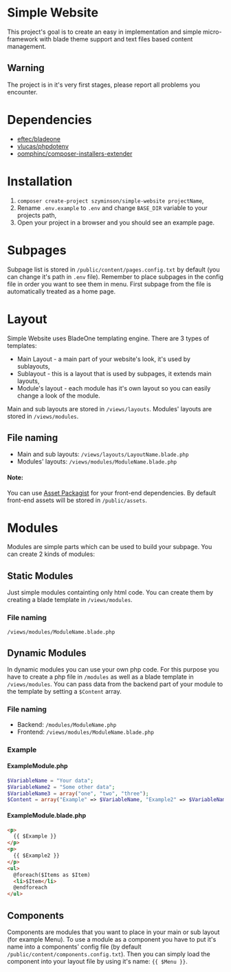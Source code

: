 # Simple Website
This project's goal is to create an easy in implementation and simple micro-framework with blade theme support and text files based content management. 
## Warning
The project is in it's very first stages, please report all problems you encounter.
# Dependencies
- [eftec/bladeone](https://github.com/EFTEC/BladeOne)
- [vlucas/phpdotenv](https://github.com/vlucas/phpdotenv)
- [oomphinc/composer-installers-extender](https://github.com/oomphinc/composer-installers-extender)


# Installation
1. `composer create-project szyminson/simple-website projectName`,
2. Rename `.env.example` to `.env` and change `BASE_DIR` variable to your projects path,
3. Open your project in a browser and you should see an example page.

# Subpages
Subpage list is stored in `/public/content/pages.config.txt` by default (you can change it's path in `.env` file). Remember to place subpages in the config file in order you want to see them in menu. First subpage from the file is automatically treated as a home page.


# Layout
Simple Website uses BladeOne templating engine. There are 3 types of templates:
- Main Layout - a main part of your website's look, it's used by sublayouts,
- Sublayout - this is a layout that is used by subpages, it extends main layouts,
- Module's layout - each module has it's own layout so you can easily change a look of the module.

Main and sub layouts are stored in `/views/layouts`. Modules' layouts are stored in `/views/modules`.
## File naming
- Main and sub layouts: `/views/layouts/LayoutName.blade.php`
- Modules' layouts: `/views/modules/ModuleName.blade.php`

#### Note:
You can use [Asset Packagist](https://asset-packagist.org/) for your front-end dependencies. By default front-end assets will be stored in `/public/assets`.

# Modules
Modules are simple parts which can be used to build your subpage. You can create 2 kinds of modules:
## Static Modules
Just simple modules containting only html code. You can create them by creating a blade template in `/views/modules`.
### File naming
`/views/modules/ModuleName.blade.php`
## Dynamic Modules 
In dynamic modules you can use your own php code. For this purpose you have to create a php file in `/modules` as well as a blade template in `/views/modules`. You can pass data from the backend part of your module to the template by setting a `$Content` array.
### File naming
- Backend: `/modules/ModuleName.php`
- Frontend: `/views/modules/ModuleName.blade.php`
### Example
#### ExampleModule.php
```php
$VariableName = "Your data";
$VariableName2 = "Some other data";
$VariableName3 = array("one", "two", "three");
$Content = array("Example" => $VariableName, "Example2" => $VariableName2, "Items" => $VariableName3);
```
#### ExampleModule.blade.php
```html
<p>
  {{ $Example }}
</p>
<p>
  {{ $Example2 }}
</p>
<ul>
  @foreach($Items as $Item)
  <li>$Item</li>
  @endforeach
</ul>
```
## Components
Components are modules that you want to place in your main or sub layout (for example Menu). To use a module as a component you have to put it's name into a components' config file (by default `/public/content/components.config.txt`). Then you can simply load the component into your layout file by using it's name: ` {{ $Menu }} `. 





